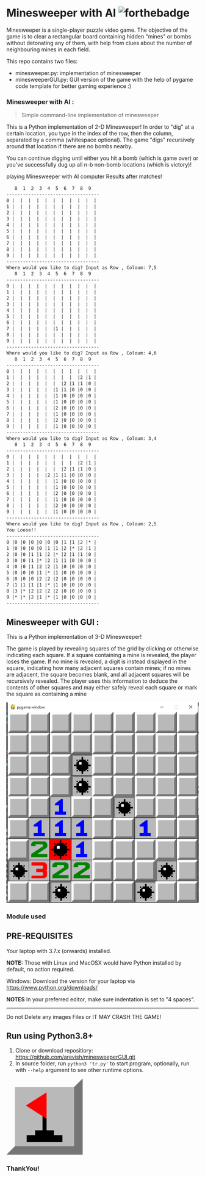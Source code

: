 # Minesweeper with AI ![forthebadge](https://forthebadge.com/images/badges/made-with-python.svg)


Minesweeper is a single-player puzzle video game. The objective of the game is to clear a rectangular board containing hidden "mines" or bombs without detonating any of them, with help from clues about the number of neighbouring mines in each field.

This repo contains two files:
- minesweeper.py: implementation of minesweeper
- minesweeperGUI.py: GUI version of the game with the help of  pygame code template for better gaming experience :)


### **Minesweeper with AI :** 
> Simple command-line implementation of minesweeper

This is a Python implementation of 2-D Minesweeper!
In order to "dig" at a certain location, you type in the index of the row, then the column, separated by a comma (whitespace optional). The game "digs" recursively around that location if there are no bombs nearby.

You can continue digging until either you hit a bomb (which is game over) or you've successfully dug up all n-b non-bomb locations (which is victory)!

playing Minesweeper with AI computer 
Results after matches!

```
   0  1  2  3  4  5  6  7  8  9  
----------------------------------
0 |  |  |  |  |  |  |  |  |  |  |
1 |  |  |  |  |  |  |  |  |  |  |
2 |  |  |  |  |  |  |  |  |  |  |
3 |  |  |  |  |  |  |  |  |  |  |
4 |  |  |  |  |  |  |  |  |  |  |
5 |  |  |  |  |  |  |  |  |  |  |
6 |  |  |  |  |  |  |  |  |  |  |
7 |  |  |  |  |  |  |  |  |  |  |
8 |  |  |  |  |  |  |  |  |  |  |
9 |  |  |  |  |  |  |  |  |  |  |
----------------------------------
Where would you like to dig? Input as Row , Coloum: 7,5
   0  1  2  3  4  5  6  7  8  9  
----------------------------------
0 |  |  |  |  |  |  |  |  |  |  |
1 |  |  |  |  |  |  |  |  |  |  |
2 |  |  |  |  |  |  |  |  |  |  |
3 |  |  |  |  |  |  |  |  |  |  |
4 |  |  |  |  |  |  |  |  |  |  |
5 |  |  |  |  |  |  |  |  |  |  |
6 |  |  |  |  |  |  |  |  |  |  |
7 |  |  |  |  |  |1 |  |  |  |  |
8 |  |  |  |  |  |  |  |  |  |  |
9 |  |  |  |  |  |  |  |  |  |  |
----------------------------------
Where would you like to dig? Input as Row , Coloum: 4,6
   0  1  2  3  4  5  6  7  8  9  
----------------------------------
0 |  |  |  |  |  |  |  |  |  |  |
1 |  |  |  |  |  |  |  |  |2 |1 |
2 |  |  |  |  |  |  |2 |1 |1 |0 |
3 |  |  |  |  |  |1 |1 |0 |0 |0 |
4 |  |  |  |  |  |1 |0 |0 |0 |0 |
5 |  |  |  |  |  |1 |0 |0 |0 |0 |
6 |  |  |  |  |  |2 |0 |0 |0 |0 |
7 |  |  |  |  |  |1 |0 |0 |0 |0 |
8 |  |  |  |  |  |2 |0 |0 |0 |0 |
9 |  |  |  |  |  |1 |0 |0 |0 |0 |
----------------------------------
Where would you like to dig? Input as Row , Coloum: 3,4
   0  1  2  3  4  5  6  7  8  9  
----------------------------------
0 |  |  |  |  |  |  |  |  |  |  |
1 |  |  |  |  |  |  |  |  |2 |1 |
2 |  |  |  |  |  |  |2 |1 |1 |0 |
3 |  |  |  |  |2 |1 |1 |0 |0 |0 |
4 |  |  |  |  |  |1 |0 |0 |0 |0 |
5 |  |  |  |  |  |1 |0 |0 |0 |0 |
6 |  |  |  |  |  |2 |0 |0 |0 |0 |
7 |  |  |  |  |  |1 |0 |0 |0 |0 |
8 |  |  |  |  |  |2 |0 |0 |0 |0 |
9 |  |  |  |  |  |1 |0 |0 |0 |0 |
----------------------------------
Where would you like to dig? Input as Row , Coloum: 2,5
You Loose!!
----------------------------------
0 |0 |0 |0 |0 |0 |0 |1 |1 |2 |* |
1 |0 |0 |0 |0 |1 |1 |2 |* |2 |1 |
2 |0 |0 |1 |1 |2 |* |2 |1 |1 |0 |
3 |0 |0 |1 |* |2 |1 |1 |0 |0 |0 |
4 |0 |0 |1 |2 |2 |1 |0 |0 |0 |0 |
5 |0 |0 |0 |1 |* |1 |0 |0 |0 |0 |
6 |0 |0 |0 |2 |2 |2 |0 |0 |0 |0 |
7 |1 |1 |1 |1 |* |1 |0 |0 |0 |0 |
8 |3 |* |2 |2 |2 |2 |0 |0 |0 |0 |
9 |* |* |2 |1 |* |1 |0 |0 |0 |0 |
----------------------------------
```

## **Minesweeper with GUI :**

This is a Python implementation of 3-D Minesweeper!

The game is played by revealing squares of the grid by clicking or otherwise indicating each square. If a square containing a mine is revealed, the player loses the game. If no mine is revealed, a digit is instead displayed in the square, indicating how many adjacent squares contain mines; if no mines are adjacent, the square becomes blank, and all adjacent squares will be recursively revealed. The player uses this information to deduce the contents of other squares and may either safely reveal each square or mark the square as containing a mine

 <img src="gamegui.PNG">


### Module used


## PRE-REQUISITES
Your laptop with 3.7.x (onwards) installed.

**NOTE:** Those with Linux and MacOSX would have Python installed by default, no action required.

Windows: Download the version for your laptop via https://www.python.org/downloads/

**NOTES**
In your preferred editor, make sure indentation is set to "4 spaces".

---

Do not Delete any images Files or IT MAY CRASH THE GAME!

## Run using Python3.8+
1. Clone or download repositiory: https://github.com/arevish/minesweeperGUI.git
2. In source folder, run `python3 'tr.py'` to start program, optionally, run with `--help` argument to see other runtime options.

 <img src="minesweeperGUI/images/flag.png" width="200" height="200">
 
### ThankYou!

